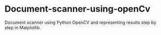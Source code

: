 # Document-scanner-using-openCv
Document scanner using Python OpenCV and representing results step by step in Matplotlib.

